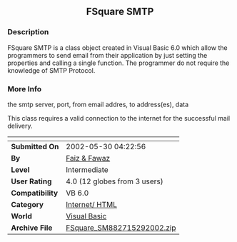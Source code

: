 ﻿<div align="center">

## FSquare SMTP


</div>

### Description

FSquare SMTP is a class object created in Visual Basic 6.0 which allow the programmers to send email from their application by just setting the properties and calling a single function. The programmer do not require the knowledge of SMTP Protocol.
 
### More Info
 
the smtp server, port, from email addres, to address(es), data

This class requires a valid connection to the internet for the successful mail delivery.


<span>             |<span>
---                |---
**Submitted On**   |2002-05-30 04:22:56
**By**             |[Faiz & Fawaz](https://github.com/Planet-Source-Code/PSCIndex/blob/master/ByAuthor/faiz-fawaz.md)
**Level**          |Intermediate
**User Rating**    |4.0 (12 globes from 3 users)
**Compatibility**  |VB 6\.0
**Category**       |[Internet/ HTML](https://github.com/Planet-Source-Code/PSCIndex/blob/master/ByCategory/internet-html__1-34.md)
**World**          |[Visual Basic](https://github.com/Planet-Source-Code/PSCIndex/blob/master/ByWorld/visual-basic.md)
**Archive File**   |[FSquare\_SM882715292002\.zip](https://github.com/Planet-Source-Code/faiz-fawaz-fsquare-smtp__1-35256/archive/master.zip)








